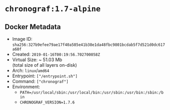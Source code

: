 # `chronograf:1.7-alpine`

## Docker Metadata

- Image ID: `sha256:327b9efee79ae17f40a585e41b38e1da48fbc9801bcdab5f7d521d0dc617a60f`
- Created: `2019-01-16T00:19:56.702700058Z`
- Virtual Size: ~ 51.03 Mb  
  (total size of all layers on-disk)
- Arch: `linux`/`amd64`
- Entrypoint: `["/entrypoint.sh"]`
- Command: `["chronograf"]`
- Environment:
  - `PATH=/usr/local/sbin:/usr/local/bin:/usr/sbin:/usr/bin:/sbin:/bin`
  - `CHRONOGRAF_VERSION=1.7.6`
